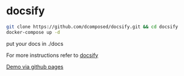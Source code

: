 # docsify
```bash
git clone https://github.com/dcomposed/docsify.git && cd docsify
docker-compose up -d
```
put your docs in ./docs

For more instructions refer to [docsify](https://docsify.js.org/)

[Demo via github pages](https://dcomposed.github.io/docsify)
